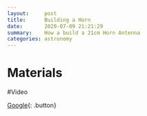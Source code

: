 ```yaml
---
layout:     post
title:      Building a Horn
date:       2020-07-09 21:21:29
summary:    How a build a 21cm Horn Antenna
categories: astronomy
---
```


# Materials 


#Video

[Google](http://www.google.com){: .button}
